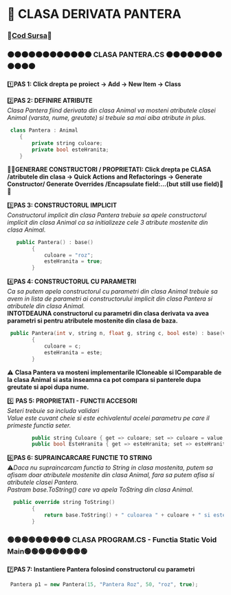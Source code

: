# 🎯 CLASA DERIVATA PANTERA </br>
### 🔮[Cod Sursa](https://github.com/Adriana-Giol/Programare-Aplicatii-Windows/blob/main/1.%20Laborator/2.%20Seminar%202/%5BClean%5DCiurea_Seminar2_1046/Pantera.cs)🔮
### 🟠🟠🟠🟠🟠🟠🟠🟠🟠🟠🟠🟠 CLASA PANTERA.CS 🟠🟠🟠🟠🟠🟠🟠🟠🟠🟠🟠🟠
1️⃣**PAS 1: Click drepta pe proiect -> Add -> New Item -> Class**</br>

2️⃣**PAS 2: DEFINIRE ATRIBUTE**</br>
*Clasa Pantera fiind derivata din clasa Animal va mosteni atributele clasei Animal (varsta, nume, greutate) si trebuie sa mai aiba atribute in plus.*</br>
```cpp
 class Pantera : Animal
    {
        private string culoare;
        private bool esteHranita;
    }
```
🧨🧨**GENERARE CONSTRUCTORI / PROPRIETATI: Click drepta pe CLASA /atributele din clasa -> Quick Actions and Refactorings -> Generate Constructor/ Generate Overrides /Encapsulate field:...(but still use field)**🧨🧨</br>

3️⃣**PAS 3: CONSTRUCTORUL IMPLICIT**</br>
*Constructorul implicit din clasa Pantera trebuie sa apele constructorul implicit din clasa Animal ca sa initializeze cele 3 atribute mostenite din clasa Animal.*</br>
```cpp
   public Pantera() : base()
        {
            culoare = "roz";
            esteHranita = true;
        }
```

4️⃣**PAS 4: CONSTRUCTORUL CU PARAMETRI**</br>
*Ca sa putem apela constructorul cu parametri din clasa Animal trebuie sa avem in lista de parametri ai constructorului implicit din clasa Pantera si atributele din clasa Animal.*</br>
**INTOTDEAUNA constructorul cu parametri din clasa derivata va avea parametri si pentru atributele mostenite din clasa de baza.**<br>
```cpp
 public Pantera(int v, string n, float g, string c, bool este) : base(v, n, g)
        {
            culoare = c;
            esteHranita = este;
        }
```
⚠️ **Clasa Pantera va mosteni implementarile ICloneable si IComparable de la clasa Animal si asta inseamna ca pot compara si panterele dupa greutate si apoi dupa nume.**</br>

5️⃣ **PAS 5: PROPRIETATI - FUNCTII ACCESORI**</br>
*Seteri trebuie sa includa validari*</br>
*Value este cuvant cheie si este echivalentul acelei parametru pe care il primeste functia seter.*</br>
```cpp
        public string Culoare { get => culoare; set => culoare = value; }
        public bool EsteHranita { get => esteHranita; set => esteHranita = value; }
```


6️⃣**PAS 6: SUPRAINCARCARE FUNCTIE TO STRING**</br>
⚠️*Daca nu supraincarcam functia to String in clasa mostenita, putem sa afisam doar atributele mostenite din clasa Animal, fara sa putem afisa si atributele clasei Pantera.*</br>
*Pastram base.ToString() care va apela ToString din clasa Animal.*</br>
```cpp
  public override string ToString()
        {
            return base.ToString() + " culoarea " + culoare + " si este hranita " + esteHranita;
        }
```
### 🟢🟢🟢🟢🟢🟢🟢🟢🟢 CLASA PROGRAM.CS - Functia Static Void Main🟢🟢🟢🟢🟢🟢🟢🟢🟢
7️⃣**PAS 7: Instantiere Pantera folosind constructorul cu parametri**</br>
```cpp
 Pantera p1 = new Pantera(15, "Pantera Roz", 50, "roz", true);
```

